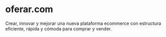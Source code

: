 # oferar.com
Crear, innovar y mejorar una nueva plataforma ecommerce con estructura eficiente, rápida y cómoda para comprar y vender.
